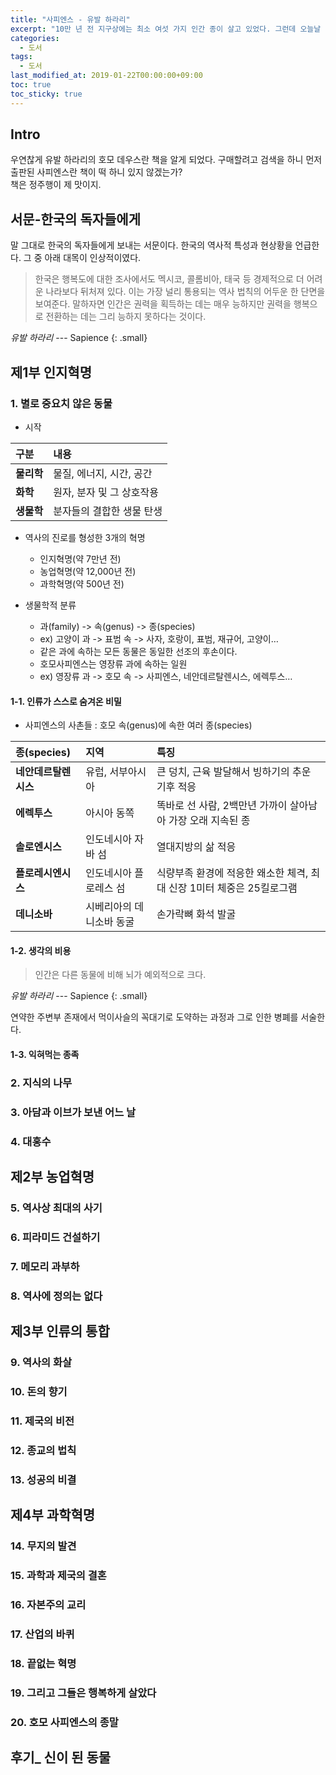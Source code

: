 ```yaml
---
title: "사피엔스 - 유발 하라리"
excerpt: "10만 년 전 지구상에는 최소 여섯 가지 인간 종이 살고 있었다. 그런데 오늘날 존재하는 종은 하나뿐이다."
categories: 
  - 도서
tags: 
  - 도서
last_modified_at: 2019-01-22T00:00:00+09:00
toc: true
toc_sticky: true
---
```

## Intro

우연찮게 유발 하라리의 호모 데우스란 책을 알게 되었다. 구매할려고 검색을 하니 먼저 출판된 사피엔스란 책이 떡 하니 있지 않겠는가?  
책은 정주행이 제 맛이지.

## 서문-한국의 독자들에게
말 그대로 한국의 독자들에게 보내는 서문이다. 한국의 역사적 특성과 현상황을 언급한다. 그 중 아래 대목이 인상적이였다.

> 한국은 행복도에 대한 조사에서도 멕시코, 콜롬비아, 태국 등 경제적으로 더 어려운 나라보다 뒤처져 있다. 이는 가장 널리 통용되는 역사 법칙의 어두운 한 단면을 보여준다. 말하자면 인간은 권력을 획득하는 데는 매우 능하지만 권력을 행복으로 전환하는 데는 그리 능하지 못하다는 것이다.

<cite>유발 하라리</cite> --- Sapience
{: .small}

## 제1부 인지혁명
### 1. 별로 중요치 않은 동물
- 시작

| 구분 | 내용 |
|:---|:---|
| **물리학** | 물질, 에너지, 시간, 공간 |
| **화학** | 원자, 분자 및 그 상호작용 |
| **생물학** | 분자들의 결합한 생물 탄생 |

* 역사의 진로를 형성한 3개의 혁명
  * 인지혁명(약 7만년 전)
  * 농업혁명(약 12,000년 전)
  * 과학혁명(약 500년 전)
  
* 생물학적 분류
  * 과(family) -> 속(genus) -> 종(species)
  * ex) 고양이 과 -> 표범 속 -> 사자, 호랑이, 표범, 재규어, 고양이&#8230;
  * 같은 과에 속하는 모든 동물은 동일한 선조의 후손이다.
  * 호모사피엔스는 영장류 과에 속하는 일원
  * ex) 영장류 과 -> 호모 속 -> 사피엔스, 네안데르탈렌시스, 에렉투스&#8230;

#### 1-1. 인류가 스스로 숨겨온 비밀

- 사피엔스의 사촌들 : 호모 속(genus)에 속한 여러 종(species)

| 종(species) | 지역 | 특징 |
|:---|:---|:---|
| **네안데르탈렌시스** | 유럽, 서부아시아 | 큰 덩치, 근육 발달해서 빙하기의 추운 기후 적응 |
| **에렉투스** | 아시아 동쪽 | 똑바로 선 사람, 2백만년 가까이 살아남아 가장 오래 지속된 종 |
| **솔로엔시스** | 인도네시아 자바 섬 | 열대지방의 삶 적응 |
| **플로레시엔시스** | 인도네시아 플로레스 섬 | 식량부족 환경에 적응한 왜소한 체격, 최대 신장 1미터 체중은 25킬로그램 |
| **데니소바** | 시베리아의 데니소바 동굴 | 손가락뼈 화석 발굴 |

#### 1-2. 생각의 비용
> 인간은 다른 동물에 비해 뇌가 예외적으로 크다.

<cite>유발 하라리</cite> --- Sapience
{: .small}

연약한 주변부 존재에서 먹이사슬의 꼭대기로 도약하는 과정과 그로 인한 병폐를 서술한다.

#### 1-3. 익혀먹는 종족

### 2. 지식의 나무
### 3. 아담과 이브가 보낸 어느 날
### 4. 대홍수

## 제2부 농업혁명
### 5. 역사상 최대의 사기
### 6. 피라미드 건설하기
### 7. 메모리 과부하
### 8. 역사에 정의는 없다

## 제3부 인류의 통합
### 9. 역사의 화살
### 10. 돈의 향기
### 11. 제국의 비전
### 12. 종교의 법칙
### 13. 성공의 비결

## 제4부 과학혁명
### 14. 무지의 발견
### 15. 과학과 제국의 결혼
### 16. 자본주의 교리
### 17. 산업의 바퀴
### 18. 끝없는 혁명
### 19. 그리고 그들은 행복하게 살았다
### 20. 호모 사피엔스의 종말

## 후기_ 신이 된 동물
